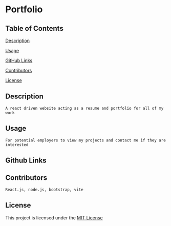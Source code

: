 # Portfolio


## Table of Contents

 [Description](#description)

 [Usage](#usage)

 [GitHub Links](#github-links)

 [Contributors](#contributors)

 [License](#license)
 

  ## Description

    A react driven website acting as a resume and portfolio for all of my work


  ## Usage

    For potential employers to view my projects and contact me if they are interested

  ## Github Links

    

  ## Contributors

    React.js, node.js, bootstrap, vite
 
    
  ## License

  This project is licensed under the [MIT License](https://opensource.org/licenses/MIT)
